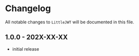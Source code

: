 # Changelog

All notable changes to `LittleJWT` will be documented in this file.

## 1.0.0 - 202X-XX-XX

- initial release
